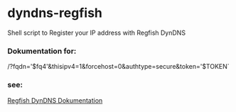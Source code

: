 # dyndns-regfish

Shell script to Register your IP address with Regfish DynDNS

### Dokumentation for:

/?fqdn='$fq4'&thisipv4=1&forcehost=0&authtype=secure&token='$TOKEN`

### see:

[Regfish DynDNS Dokumentation](https://www.regfish.de/domains/dyndns/dokumentation)
